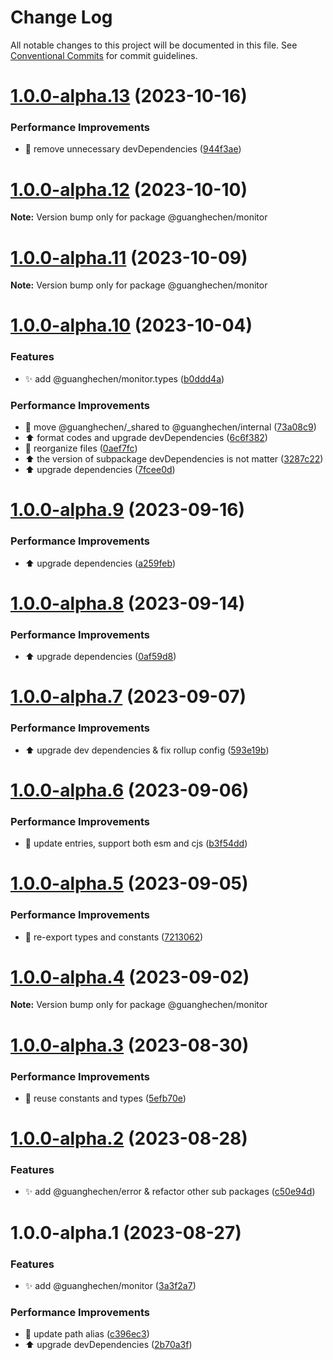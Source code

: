 # Change Log

All notable changes to this project will be documented in this file.
See [Conventional Commits](https://conventionalcommits.org) for commit guidelines.

# [1.0.0-alpha.13](https://github.com/guanghechen/sora/compare/@guanghechen/monitor@1.0.0-alpha.12...@guanghechen/monitor@1.0.0-alpha.13) (2023-10-16)


### Performance Improvements

* 🔧 remove unnecessary devDependencies ([944f3ae](https://github.com/guanghechen/sora/commit/944f3aee64e68ce52ca30237c7d0240a82c9c58f))





# [1.0.0-alpha.12](https://github.com/guanghechen/sora/compare/@guanghechen/monitor@1.0.0-alpha.11...@guanghechen/monitor@1.0.0-alpha.12) (2023-10-10)

**Note:** Version bump only for package @guanghechen/monitor





# [1.0.0-alpha.11](https://github.com/guanghechen/sora/compare/@guanghechen/monitor@1.0.0-alpha.10...@guanghechen/monitor@1.0.0-alpha.11) (2023-10-09)

**Note:** Version bump only for package @guanghechen/monitor





# [1.0.0-alpha.10](https://github.com/guanghechen/sora/compare/@guanghechen/monitor@1.0.0-alpha.9...@guanghechen/monitor@1.0.0-alpha.10) (2023-10-04)


### Features

* ✨ add @guanghechen/monitor.types ([b0ddd4a](https://github.com/guanghechen/sora/commit/b0ddd4a919d25171b4e3d1ef197d9b5c00b4bab4))


### Performance Improvements

* :truck:  move @guanghechen/_shared to @guanghechen/internal ([73a08c9](https://github.com/guanghechen/sora/commit/73a08c918d5bf1eeb3c6daa69dc50169198b77bf))
* ⬆️ format codes and upgrade devDependencies ([6c6f382](https://github.com/guanghechen/sora/commit/6c6f382a0ac20e4c331778cc259f197d292f0eb3))
* 🎨 reorganize files ([0aef7fc](https://github.com/guanghechen/sora/commit/0aef7fce0cca25b2f4c40ba5881a37cdd1bcb40f))
* ⬆️ the version of subpackage devDependencies is not matter ([3287c22](https://github.com/guanghechen/sora/commit/3287c22fb150af6620c1c9f6f4b186498aea815b))
* ⬆️ upgrade dependencies ([7fcee0d](https://github.com/guanghechen/sora/commit/7fcee0de7b515b1cc9e18758c2be1f38a7374cfb))





# [1.0.0-alpha.9](https://github.com/guanghechen/sora/compare/@guanghechen/monitor@1.0.0-alpha.8...@guanghechen/monitor@1.0.0-alpha.9) (2023-09-16)


### Performance Improvements

* ⬆️ upgrade dependencies ([a259feb](https://github.com/guanghechen/sora/commit/a259feba5933148a34e4f498c9b883a5f87b7b50))





# [1.0.0-alpha.8](https://github.com/guanghechen/sora/compare/@guanghechen/monitor@1.0.0-alpha.7...@guanghechen/monitor@1.0.0-alpha.8) (2023-09-14)


### Performance Improvements

* ⬆️ upgrade dependencies ([0af59d8](https://github.com/guanghechen/sora/commit/0af59d85d8c2c514f57e5289e87f0a3cbb6ab5ab))





# [1.0.0-alpha.7](https://github.com/guanghechen/sora/compare/@guanghechen/monitor@1.0.0-alpha.6...@guanghechen/monitor@1.0.0-alpha.7) (2023-09-07)


### Performance Improvements

* ⬆️ upgrade dev dependencies & fix rollup config ([593e19b](https://github.com/guanghechen/sora/commit/593e19bf68c159ec4f9f5d34a567c832997b5055))





# [1.0.0-alpha.6](https://github.com/guanghechen/sora/compare/@guanghechen/monitor@1.0.0-alpha.5...@guanghechen/monitor@1.0.0-alpha.6) (2023-09-06)


### Performance Improvements

* 🔧 update entries, support both esm and cjs ([b3f54dd](https://github.com/guanghechen/sora/commit/b3f54dde89d3b079c422e062cef795194482e165))





# [1.0.0-alpha.5](https://github.com/guanghechen/sora/compare/@guanghechen/monitor@1.0.0-alpha.4...@guanghechen/monitor@1.0.0-alpha.5) (2023-09-05)


### Performance Improvements

* 🎨 re-export types and constants ([7213062](https://github.com/guanghechen/sora/commit/721306218d253c3dad6549f145cf51c81e86d9ad))





# [1.0.0-alpha.4](https://github.com/guanghechen/sora/compare/@guanghechen/monitor@1.0.0-alpha.3...@guanghechen/monitor@1.0.0-alpha.4) (2023-09-02)

**Note:** Version bump only for package @guanghechen/monitor





# [1.0.0-alpha.3](https://github.com/guanghechen/sora/compare/@guanghechen/monitor@1.0.0-alpha.2...@guanghechen/monitor@1.0.0-alpha.3) (2023-08-30)


### Performance Improvements

* 🎨 reuse constants and types ([5efb70e](https://github.com/guanghechen/sora/commit/5efb70e6df130dc870ccb5add632291dcbd94809))





# [1.0.0-alpha.2](https://github.com/guanghechen/sora/compare/@guanghechen/monitor@1.0.0-alpha.1...@guanghechen/monitor@1.0.0-alpha.2) (2023-08-28)


### Features

* ✨ add @guanghechen/error & refactor other sub packages ([c50e94d](https://github.com/guanghechen/sora/commit/c50e94de4b9e6d7fd635c10e202eb8bdc4f4f8dd))





# 1.0.0-alpha.1 (2023-08-27)


### Features

* ✨ add @guanghechen/monitor ([3a3f2a7](https://github.com/guanghechen/sora/commit/3a3f2a796a29ecb4de05eabc9acecfab730b8a0a))


### Performance Improvements

* 🔧 update path alias ([c396ec3](https://github.com/guanghechen/sora/commit/c396ec3316b2b19a69ba0234cc7a9d86edd9fac2))
* ⬆️ upgrade devDependencies ([2b70a3f](https://github.com/guanghechen/sora/commit/2b70a3f5b895ed51de035b962d843661475663d6))
